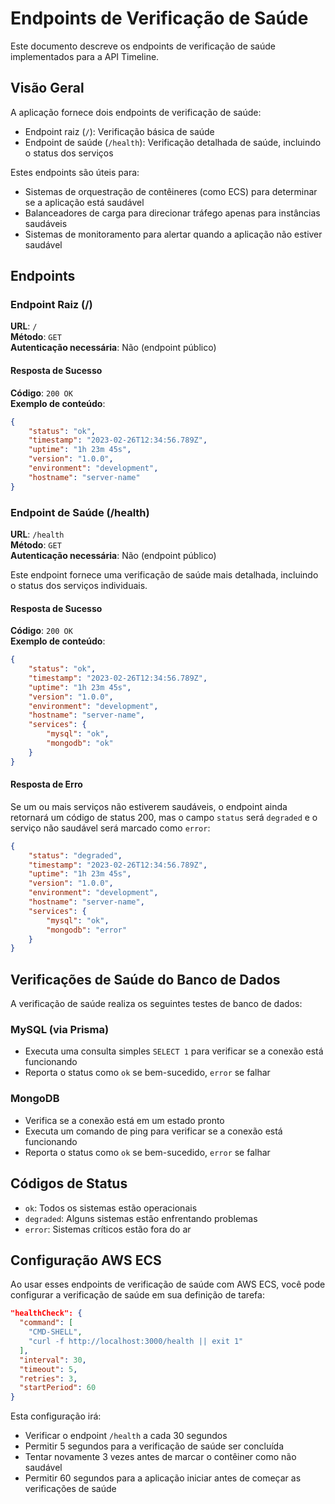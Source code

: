 # Endpoints de Verificação de Saúde

Este documento descreve os endpoints de verificação de saúde implementados para a API Timeline.

## Visão Geral

A aplicação fornece dois endpoints de verificação de saúde:

- Endpoint raiz (`/`): Verificação básica de saúde
- Endpoint de saúde (`/health`): Verificação detalhada de saúde, incluindo o status dos serviços

Estes endpoints são úteis para:

- Sistemas de orquestração de contêineres (como ECS) para determinar se a aplicação está saudável
- Balanceadores de carga para direcionar tráfego apenas para instâncias saudáveis
- Sistemas de monitoramento para alertar quando a aplicação não estiver saudável

## Endpoints

### Endpoint Raiz (/)

**URL**: `/`  
**Método**: `GET`  
**Autenticação necessária**: Não (endpoint público)

#### Resposta de Sucesso

**Código**: `200 OK`  
**Exemplo de conteúdo**:

```json
{
    "status": "ok",
    "timestamp": "2023-02-26T12:34:56.789Z",
    "uptime": "1h 23m 45s",
    "version": "1.0.0",
    "environment": "development",
    "hostname": "server-name"
}
```

### Endpoint de Saúde (/health)

**URL**: `/health`  
**Método**: `GET`  
**Autenticação necessária**: Não (endpoint público)

Este endpoint fornece uma verificação de saúde mais detalhada, incluindo o status dos serviços individuais.

#### Resposta de Sucesso

**Código**: `200 OK`  
**Exemplo de conteúdo**:

```json
{
    "status": "ok",
    "timestamp": "2023-02-26T12:34:56.789Z",
    "uptime": "1h 23m 45s",
    "version": "1.0.0",
    "environment": "development",
    "hostname": "server-name",
    "services": {
        "mysql": "ok",
        "mongodb": "ok"
    }
}
```

#### Resposta de Erro

Se um ou mais serviços não estiverem saudáveis, o endpoint ainda retornará um código de status 200, mas o campo `status` será `degraded` e o serviço não saudável será marcado como `error`:

```json
{
    "status": "degraded",
    "timestamp": "2023-02-26T12:34:56.789Z",
    "uptime": "1h 23m 45s",
    "version": "1.0.0",
    "environment": "development",
    "hostname": "server-name",
    "services": {
        "mysql": "ok",
        "mongodb": "error"
    }
}
```

## Verificações de Saúde do Banco de Dados

A verificação de saúde realiza os seguintes testes de banco de dados:

### MySQL (via Prisma)

- Executa uma consulta simples `SELECT 1` para verificar se a conexão está funcionando
- Reporta o status como `ok` se bem-sucedido, `error` se falhar

### MongoDB

- Verifica se a conexão está em um estado pronto
- Executa um comando de ping para verificar se a conexão está funcionando
- Reporta o status como `ok` se bem-sucedido, `error` se falhar

## Códigos de Status

- `ok`: Todos os sistemas estão operacionais
- `degraded`: Alguns sistemas estão enfrentando problemas
- `error`: Sistemas críticos estão fora do ar

## Configuração AWS ECS

Ao usar esses endpoints de verificação de saúde com AWS ECS, você pode configurar a verificação de saúde em sua definição de tarefa:

```json
"healthCheck": {
  "command": [
    "CMD-SHELL",
    "curl -f http://localhost:3000/health || exit 1"
  ],
  "interval": 30,
  "timeout": 5,
  "retries": 3,
  "startPeriod": 60
}
```

Esta configuração irá:

- Verificar o endpoint `/health` a cada 30 segundos
- Permitir 5 segundos para a verificação de saúde ser concluída
- Tentar novamente 3 vezes antes de marcar o contêiner como não saudável
- Permitir 60 segundos para a aplicação iniciar antes de começar as verificações de saúde
